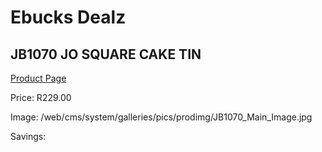 
# Ebucks Dealz
## JB1070 JO SQUARE CAKE TIN
[Product Page](https://www.ebucks.com/web/shop/productSelected.do?prodId=1135592059&catId=704983235)

Price: R229.00

Image: /web/cms/system/galleries/pics/prodimg/JB1070_Main_Image.jpg

Savings: 


	